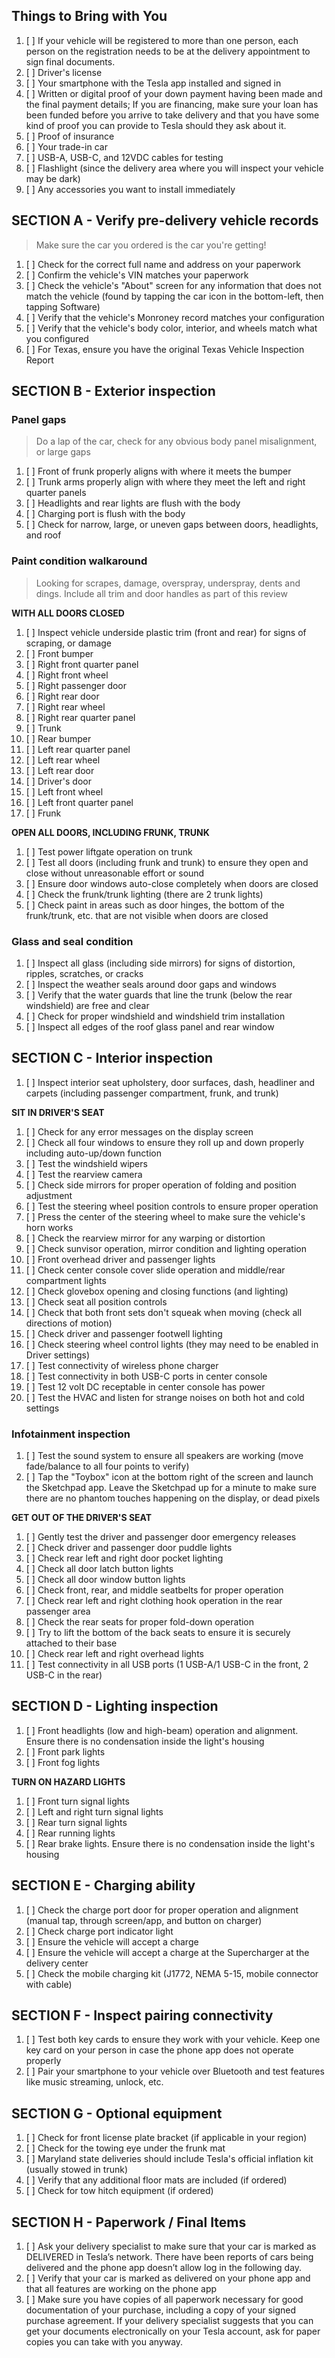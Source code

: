 ## Things to Bring with You ##
1. [ ] If your vehicle will be registered to more than one person, each person on the registration needs to be at the delivery appointment to sign final documents.
1. [ ] Driver's license
1. [ ] Your smartphone with the Tesla app installed and signed in
1. [ ] Written or digital proof of your down payment having been made and the final payment details; If you are financing, make sure your loan has been funded before you arrive to take delivery and that you have some kind of proof you can provide to Tesla should they ask about it.
1. [ ] Proof of insurance
1. [ ] Your trade-in car
1. [ ] USB-A, USB-C, and 12VDC cables for testing
1. [ ] Flashlight (since the delivery area where you will inspect your vehicle may be dark)
1. [ ] Any accessories you want to install immediately


## SECTION A - Verify pre-delivery vehicle records ##

> Make sure the car you ordered is the car you're getting!

1. [ ] Check for the correct full name and address on your paperwork
1. [ ] Confirm the vehicle's VIN matches your paperwork
1. [ ] Check the vehicle's "About" screen for any information that does not match the vehicle (found by tapping the car icon in the bottom-left, then tapping Software)
1. [ ] Verify that the vehicle's Monroney record matches your configuration
1. [ ] Verify that the vehicle's body color, interior, and wheels match what you configured
1. [ ] For Texas, ensure you have the original Texas Vehicle Inspection Report


## SECTION B - Exterior inspection ##

### Panel gaps ###

> Do a lap of the car, check for any obvious body panel misalignment, or large gaps

1. [ ] Front of frunk properly aligns with where it meets the bumper
1. [ ] Trunk arms properly align with where they meet the left and right quarter panels
1. [ ] Headlights and rear lights are flush with the body
1. [ ] Charging port is flush with the body
1. [ ] Check for narrow, large, or uneven gaps between doors, headlights, and roof

### Paint condition walkaround ###

> Looking for scrapes, damage, overspray, underspray, dents and dings. Include all trim and door handles as part of this review

**WITH ALL DOORS CLOSED**
1. [ ] Inspect vehicle underside plastic trim (front and rear) for signs of scraping, or damage
1. [ ] Front bumper
1. [ ] Right front quarter panel
1. [ ] Right front wheel
1. [ ] Right passenger door
1. [ ] Right rear door
1. [ ] Right rear wheel
1. [ ] Right rear quarter panel
1. [ ] Trunk
1. [ ] Rear bumper
1. [ ] Left rear quarter panel
1. [ ] Left rear wheel
1. [ ] Left rear door
1. [ ] Driver's door
1. [ ] Left front wheel
1. [ ] Left front quarter panel
1. [ ] Frunk

**OPEN ALL DOORS, INCLUDING FRUNK, TRUNK**
1. [ ] Test power liftgate operation on trunk
1. [ ] Test all doors (including frunk and trunk) to ensure they open and close without unreasonable effort or sound
1. [ ] Ensure door windows auto-close completely when doors are closed
1. [ ] Check the frunk/trunk lighting (there are 2 trunk lights)
1. [ ] Check paint in areas such as door hinges, the bottom of the frunk/trunk, etc. that are not visible when doors are closed

### Glass and seal condition
1. [ ] Inspect all glass (including side mirrors) for signs of distortion, ripples, scratches, or cracks
1. [ ] Inspect the weather seals around door gaps and windows
1. [ ] Verify that the water guards that line the trunk (below the rear windshield) are free and clear
1. [ ] Check for proper windshield and windshield trim installation
1. [ ] Inspect all edges of the roof glass panel and rear window


## SECTION C - Interior inspection

1. [ ] Inspect interior seat upholstery, door surfaces, dash, headliner and carpets (including passenger compartment, frunk, and trunk)

**SIT IN DRIVER'S SEAT**
1. [ ] Check for any error messages on the display screen
1. [ ] Check all four windows to ensure they roll up and down properly including auto-up/down function
1. [ ] Test the windshield wipers
1. [ ] Test the rearview camera
1. [ ] Check side mirrors for proper operation of folding and position adjustment
1. [ ] Test the steering wheel position controls to ensure proper operation
1. [ ] Press the center of the steering wheel to make sure the vehicle's horn works
1. [ ] Check the rearview mirror for any warping or distortion
1. [ ] Check sunvisor operation, mirror condition and lighting operation
1. [ ] Front overhead driver and passenger lights
1. [ ] Check center console cover slide operation and middle/rear compartment lights
1. [ ] Check glovebox opening and closing functions (and lighting)
1. [ ] Check seat all position controls
1. [ ] Check that both front sets don't squeak when moving (check all directions of motion)
1. [ ] Check driver and passenger footwell lighting
1. [ ] Check steering wheel control lights (they may need to be enabled in Driver settings)
1. [ ] Test connectivity of wireless phone charger
1. [ ] Test connectivity in both USB-C ports in center console
1. [ ] Test 12 volt DC receptable in center console has power
1. [ ] Test the HVAC and listen for strange noises on both hot and cold settings

### Infotainment inspection
1. [ ] Test the sound system to ensure all speakers are working (move fade/balance to all four points to verify)
1. [ ] Tap the "Toybox" icon at the bottom right of the screen and launch the Sketchpad app. Leave the Sketchpad up for a minute to make sure there are no phantom touches happening on the display, or dead pixels

**GET OUT OF THE DRIVER'S SEAT**
1. [ ] Gently test the driver and passenger door emergency releases
1. [ ] Check driver and passenger door puddle lights
1. [ ] Check rear left and right door pocket lighting
1. [ ] Check all door latch button lights
1. [ ] Check all door window button lights
1. [ ] Check front, rear, and middle seatbelts for proper operation
1. [ ] Check rear left and right clothing hook operation in the rear passenger area
1. [ ] Check the rear seats for proper fold-down operation
1. [ ] Try to lift the bottom of the back seats to ensure it is securely attached to their base
1. [ ] Check rear left and right overhead lights
1. [ ] Test connectivity in all USB ports (1 USB-A/1 USB-C in the front, 2 USB-C in the rear)


## SECTION D - Lighting inspection
1. [ ] Front headlights (low and high-beam) operation and alignment. Ensure there is no condensation inside the light's housing
1. [ ] Front park lights
1. [ ] Front fog lights

**TURN ON HAZARD LIGHTS**
1. [ ] Front turn signal lights
1. [ ] Left and right turn signal lights
1. [ ] Rear turn signal lights
1. [ ] Rear running lights
1. [ ] Rear brake lights. Ensure there is no condensation inside the light's housing


## SECTION E - Charging ability
1. [ ] Check the charge port door for proper operation and alignment (manual tap, through screen/app, and button on charger)
1. [ ] Check charge port indicator light
1. [ ] Ensure the vehicle will accept a charge
1. [ ] Ensure the vehicle will accept a charge at the Supercharger at the delivery center
1. [ ] Check the mobile charging kit (J1772, NEMA 5-15, mobile connector with cable)


## SECTION F - Inspect pairing connectivity
1. [ ] Test both key cards to ensure they work with your vehicle. Keep one key card on your person in case the phone app does not operate properly
1. [ ] Pair your smartphone to your vehicle over Bluetooth and test features like music streaming, unlock, etc.


## SECTION G - Optional equipment
1. [ ] Check for front license plate bracket (if applicable in your region)
1. [ ] Check for the towing eye under the frunk mat
1. [ ] Maryland state deliveries should include Tesla's official inflation kit (usually stowed in trunk)
1. [ ] Verify that any additional floor mats are included (if ordered)
1. [ ] Check for tow hitch equipment (if ordered)


## SECTION H - Paperwork / Final Items
1. [ ] Ask your delivery specialist to make sure that your car is marked as DELIVERED in Tesla’s network. There have been reports of cars being delivered and the phone app doesn’t allow log in the following day.
1. [ ] Verify that your car is marked as delivered on your phone app and that all features are working on the phone app
1. [ ] Make sure you have copies of all paperwork necessary for good documentation of your purchase, including a copy of your signed purchase agreement. If your delivery specialist suggests that you can get your documents electronically on your Tesla account, ask for paper copies you can take with you anyway.
